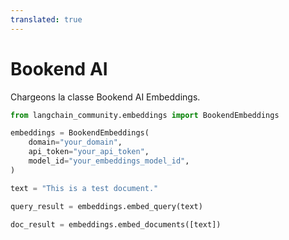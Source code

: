 ```yaml
---
translated: true
---
```


# Bookend AI

Chargeons la classe Bookend AI Embeddings.

```python
from langchain_community.embeddings import BookendEmbeddings
```

```python
embeddings = BookendEmbeddings(
    domain="your_domain",
    api_token="your_api_token",
    model_id="your_embeddings_model_id",
)
```

```python
text = "This is a test document."
```

```python
query_result = embeddings.embed_query(text)
```

```python
doc_result = embeddings.embed_documents([text])
```
